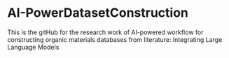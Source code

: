 # AI-PowerDatasetConstruction
This is the gitHub for the research work of AI-powered workflow for constructing organic materials databases from literature: integrating Large Language Models 
